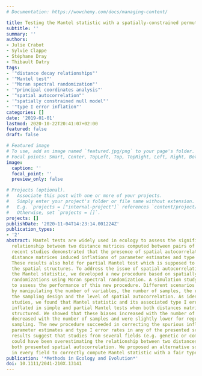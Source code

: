 ```yaml
---
# Documentation: https://wowchemy.com/docs/managing-content/

title: Testing the Mantel statistic with a spatially-constrained permutation procedure
subtitle: ''
summary: ''
authors:
- Julie Crabot
- Sylvie Clappe
- Stéphane Dray
- Thibault Datry
tags:
- '"distance decay relationships"'
- '"Mantel test"'
- '"Moran spectral randomization"'
- '"principal coordinates analysis"'
- '"spatial autocorrelation"'
- '"spatially constrained null model"'
- '"type I error inflation"'
categories: []
date: '2019-01-01'
lastmod: 2020-10-22T20:41:07+02:00
featured: false
draft: false

# Featured image
# To use, add an image named `featured.jpg/png` to your page's folder.
# Focal points: Smart, Center, TopLeft, Top, TopRight, Left, Right, BottomLeft, Bottom, BottomRight.
image:
  caption: ''
  focal_point: ''
  preview_only: false

# Projects (optional).
#   Associate this post with one or more of your projects.
#   Simply enter your project's folder or file name without extension.
#   E.g. `projects = ["internal-project"]` references `content/project/deep-learning/index.md`.
#   Otherwise, set `projects = []`.
projects: []
publishDate: '2020-11-04T14:23:14.001224Z'
publication_types:
- '2'
abstract: Mantel tests are widely used in ecology to assess the significance of the
  relationship between two distance matrices computed between pairs of samples. However,
  recent studies demonstrated that the presence of spatial autocorrelation in both
  distance matrices induced inflations of parameter estimates and type I error rates.
  These results also hold for partial Mantel test which is supposed to control for
  the spatial structures. To address the issue of spatial autocorrelation in testing
  the Mantel statistic, we developed a new procedure based on spatially constrained
  randomizations using Moran spectral randomization. A simulation study was conducted
  to assess the performance of this new procedure. Different scenarios were considered
  by manipulating the number of variables, the number of samples, the regularity of
  the sampling design and the level of spatial autocorrelation. As identified by previous
  studies, we found that Mantel statistic and its associated type I error rate are
  inflated in simple and partial Mantel tests when both distances matrices are spatially
  structured. We showed that these biases increased with the number of variables,
  decreased with the number of samples and were slightly lower for regular than irregular
  sampling. The new procedure succeeded in correcting the spurious inflations of the
  parameter estimates and type I error rates in any of the presented scenarios. Our
  results suggest that studies from several fields (e.g. genetic or community ecology)
  could have been overestimating the relationship between two distances matrices when
  both presented spatial autocorrelation. We proposed an alternative solution applicable
  in every field to correctly compute Mantel statistic with a fair type I error rate.
publication: '*Methods in Ecology and Evolution*'
doi: 10.1111/2041-210X.13141
---
```

